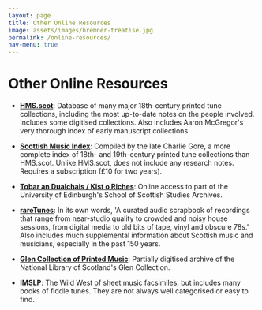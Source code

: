 ```yaml
---
layout: page
title: Other Online Resources
image: assets/images/bremner-treatise.jpg
permalink: /online-resources/
nav-menu: true
---
```

# Other Online Resources

* [**HMS.scot**](https://hms.scot/): Database of many major 18th-century printed tune collections, including the most
  up-to-date notes on the people involved. Includes some digitised collections. Also includes Aaron McGregor's very
  thorough index of early manuscript collections.

* [**Scottish Music Index**](https://scottishmusicindex.org/): Compiled by the late Charlie Gore, a more complete index
  of 18th- and 19th-century printed tune collections than HMS.scot. Unlike HMS.scot, does not include any research notes.
  Requires a subscription (£10 for two years).

* [**Tobar an Dualchais / Kist o Riches**](https://www.tobarandualchais.co.uk/): Online access to part of the University
  of Edinburgh's School of Scottish Studies Archives.

* [**rareTunes**](https://raretunes.org/): In its own words, 'A curated audio scrapbook of recordings that range from
  near-studio quality to crowded and noisy house sessions, from digital media to old bits of tape, vinyl and obscure
  78s.' Also includes much supplemental information about Scottish music and musicians, especially in the past 150
  years.

* [**Glen Collection of Printed Music**](https://digital.nls.uk/special-collections-of-printed-music/archive/87729635):
  Partially digitised archive of the National Library of Scotland's Glen Collection.

* [**IMSLP**](https://imslp.org/wiki/Category:Folk_Songs,_Scottish/Collections): The Wild West of sheet music facsimiles,
  but includes many books of fiddle tunes. They are not always well categorised or easy to find.
